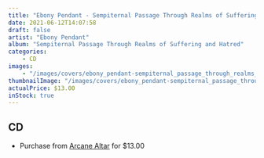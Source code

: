 ```yaml
---
title: "Ebony Pendant - Sempiternal Passage Through Realms of Suffering and Hatred"
date: 2021-06-12T14:07:58
draft: false
artist: "Ebony Pendant"
album: "Sempiternal Passage Through Realms of Suffering and Hatred"
categories:
    - CD
images:
    - "/images/covers/ebony_pendant-sempiternal_passage_through_realms_of_suffering_and_hatred.jpg"
thumbnailImage: "/images/covers/ebony_pendant-sempiternal_passage_through_realms_of_suffering_and_hatred-thumb.jpg"
actualPrice: $13.00
inStock: true
---
```


## CD
* Purchase from [Arcane Altar](https://arcanealtar.bigcartel.com/product/ebony-pendant-sempiternal-passage-through-realms-of-suffering-and-hatred-cd) for $13.00
